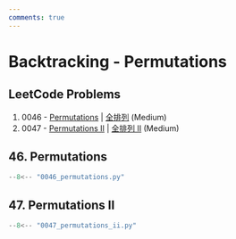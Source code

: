 ```yaml
---
comments: true
---
```


# Backtracking - Permutations

## LeetCode Problems

1. 0046 - [Permutations](https://leetcode.com/problems/permutations/) | [全排列](https://leetcode.cn/problems/permutations/) (Medium)
2. 0047 - [Permutations II](https://leetcode.com/problems/permutations-ii/) | [全排列 II](https://leetcode.cn/problems/permutations-ii/) (Medium)

## 46. Permutations

```python
--8<-- "0046_permutations.py"
```

## 47. Permutations II

```python
--8<-- "0047_permutations_ii.py"
```
